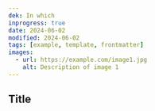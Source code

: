 ```yaml
---
dek: In which
inprogress: true
date: 2024-06-02
modified: 2024-06-02
tags: [example, template, frontmatter]
images:
  - url: https://example.com/image1.jpg
    alt: Description of image 1
---
```


## Title
